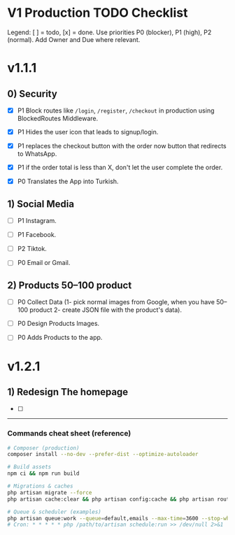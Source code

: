 # V1 Production TODO Checklist

Legend: [ ] = todo, [x] = done. Use priorities P0 (blocker), P1 (high), P2 (normal). Add Owner and Due where relevant.

# v1.1.1
## 0) Security
- [x] P1 Block routes like `/login`, `/register`, `/checkout` in production using BlockedRoutes Middleware.
- [x] P1 Hides the user icon that leads to signup/login.
- [x] P1 replaces the checkout button with the order now button that redirects to WhatsApp.
- [x] P1 if the order total is less than X, don't let the user complete the order.
- [x] P0 Translates the App into Turkish.


## 1) Social Media
- [ ] P1 Instagram.
- [ ] P1 Facebook.
- [ ] P2 Tiktok.
- [ ] P0 Email or Gmail.


## 2) Products 50–100 product
- [ ] P0 Collect Data (1- pick normal images from Google, when you have 50–100 product 2- create JSON file with the product's data).
- [ ] P0 Design Products Images.
- [ ] P0 Adds Products to the app.


# v1.2.1

## 1) Redesign The homepage
- [ ] 


---

### Commands cheat sheet (reference)

```bash
# Composer (production)
composer install --no-dev --prefer-dist --optimize-autoloader

# Build assets
npm ci && npm run build

# Migrations & caches
php artisan migrate --force
php artisan cache:clear && php artisan config:cache && php artisan route:cache && php artisan view:cache

# Queue & scheduler (examples)
php artisan queue:work --queue=default,emails --max-time=3600 --stop-when-empty
# Cron: * * * * * php /path/to/artisan schedule:run >> /dev/null 2>&1
```
